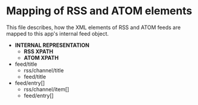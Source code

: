 # Mapping of RSS and ATOM elements

This file describes, how the XML elements of RSS and ATOM feeds are mapped to this app's internal feed object.

* **INTERNAL REPRESENTATION**
  * **RSS XPATH**
  * **ATOM XPATH**
* feed/title
  * rss/channel/title
  * feed/title
* feed/entry[]
  * rss/channel/item[]
  * feed/entry[]
